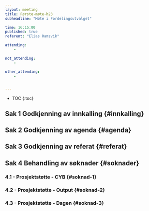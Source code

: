 ```yaml
---
layout: meeting
title: Første-møte-h23
subheadline: "Møte i Fordelingsutvalget"

time: 16:15:00
published: true
referent: "Elias Ramsvik"

attending:
    - 

not_attending:
    -

other_attending:
    -


---
```


* TOC
{:toc}


## Sak 1 Godkjenning av innkalling {#innkalling}
## Sak 2 Godkjenning av agenda {#agenda}
## Sak 3 Godkjenning av referat {#referat}
## Sak 4 Behandling av søknader {#soknader}
### 4.1 -  Prosjektstøtte - CYB {#soknad-1}
### 4.2 -  Prosjektstøtte - Output {#soknad-2}
### 4.3 -  Prosjektstøtte - Dagen {#soknad-3}

